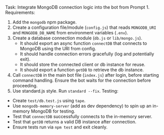 Task: Integrate MongoDB connection logic into the bot from Prompt 1.
Requirements:
1.  Add the `mongodb` npm package.
2.  Create a configuration file/module (`config.js`) that reads `MONGODB_URI` and `MONGODB_DB_NAME` from environment variables (`.env`).
3.  Create a database connection module (`db.js` or `lib/mongo.js`).
    -   It should export an async function `connectDB` that connects to MongoDB using the URI from config.
    -   It should handle connection errors gracefully (log and potentially exit).
    -   It should store the connected client or db instance for reuse.
    -   It should export a function `getDB` to retrieve the db instance.
4.  Call `connectDB` in the main bot file (`index.js`) after login, before starting command handling. Ensure the bot waits for the connection before proceeding.
5.  Use standard.js style. Run `standard --fix`.
Testing:
-   Create `test/db.test.js` using `tape`.
-   Use `mongodb-memory-server` (add as dev dependency) to spin up an in-memory MongoDB for testing.
-   Test that `connectDB` successfully connects to the in-memory server.
-   Test that `getDB` returns a valid DB instance after connection.
-   Ensure tests run via `npm test` and exit cleanly. 